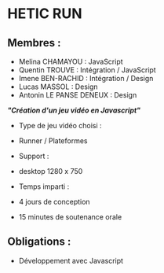 # HETIC RUN

## Membres :
- Melina CHAMAYOU : JavaScript
- Quentin TROUVE : Intégration / JavaScript
- Imene BEN-RACHID : Intégration / Design
- Lucas MASSOL : Design
- Antonin LE PANSE DENEUX : Design

 ___"Création d'un jeu vidéo en Javascript"___

- Type de jeu vidéo choisi : 
 - Runner / Plateformes
- Support : 
 - desktop 1280 x 750

- Temps imparti : 
 - 4 jours de conception
 - 15 minutes de soutenance orale

## Obligations :

- Développement avec Javascript
